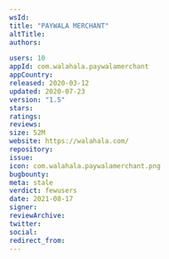 ```yaml
---
wsId: 
title: "PAYWALA MERCHANT"
altTitle: 
authors:

users: 10
appId: com.walahala.paywalamerchant
appCountry: 
released: 2020-03-12
updated: 2020-07-23
version: "1.5"
stars: 
ratings: 
reviews: 
size: 52M
website: https://walahala.com/
repository: 
issue: 
icon: com.walahala.paywalamerchant.png
bugbounty: 
meta: stale
verdict: fewusers
date: 2021-08-17
signer: 
reviewArchive:
twitter: 
social:
redirect_from:
---
```


